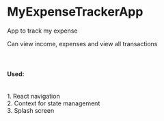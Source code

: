 # MyExpenseTrackerApp
App to track my expense

Can view income, expenses and view all transactions
<br>
<br>
<br>

#### Used:

<br>
1. React navigation
<br>
2. Context for state management
<br>
3. Splash screen
